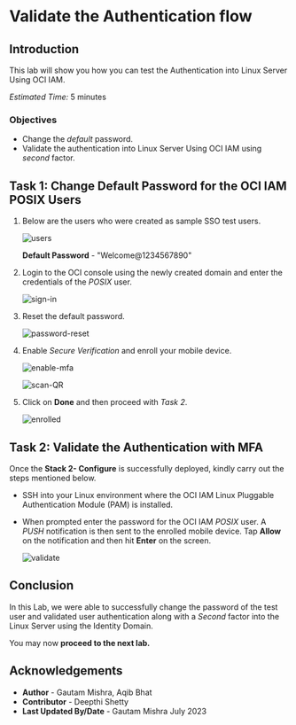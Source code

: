 # Validate the Authentication flow

## Introduction

This lab will show you how you can test the Authentication into Linux Server Using OCI IAM.

*Estimated Time:* 5 minutes

### Objectives

-   Change the *default* password.
-	Validate the authentication into Linux Server Using OCI IAM using *second* factor.


## Task 1: Change Default Password for the OCI IAM POSIX Users

1. Below are the users who were created as sample SSO test users. 

	![users](./images/users.png "users")
	
	**Default Password** - "Welcome@1234567890"

2. Login to the OCI console using the newly created domain and enter the credentials of the *POSIX* user.
		
	![sign-in](./images/sign-in.png "sign-in")

3. Reset the default password.

	![password-reset](./images/password-reset.png "password-reset")

4. Enable *Secure Verification* and enroll your mobile device.

	![enable-mfa](./images/enable-mfa.png "enable-mfa")

	![scan-QR](./images/scan-qr.png "scan-QR")

5. Click on **Done** and then proceed with *Task 2*.

	![enrolled](./images/enrolled.png "enrolled")



## Task 2: Validate the Authentication with MFA

Once the **Stack 2- Configure** is successfully deployed, kindly carry out the steps mentioned below.

- SSH into your Linux environment where the OCI IAM Linux Pluggable Authentication Module (PAM) is installed.
- When prompted enter the password for the OCI IAM *POSIX* user. A *PUSH* notification is then sent to the enrolled mobile device. Tap **Allow** on the notification and then hit **Enter** on the screen.
	
	![validate](./images/validate.png "validate")

## Conclusion

In this Lab, we were able to successfully change the password of the test user and validated user authentication along with a *Second* factor into the Linux Server using the Identity Domain. 

 You may now **proceed to the next lab.**

 
## Acknowledgements
* **Author** - Gautam Mishra, Aqib Bhat
* **Contributor** - Deepthi Shetty 
* **Last Updated By/Date** - Gautam Mishra July 2023

